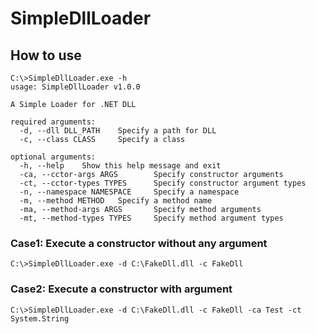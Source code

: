 # SimpleDllLoader

## How to use

```
C:\>SimpleDllLoader.exe -h
usage: SimpleDllLoader v1.0.0

A Simple Loader for .NET DLL

required arguments:
  -d, --dll DLL_PATH    Specify a path for DLL
  -c, --class CLASS     Specify a class

optional arguments:
  -h, --help    Show this help message and exit
  -ca, --cctor-args ARGS        Specify constructor arguments
  -ct, --cctor-types TYPES      Specify constructor argument types
  -n, --namespace NAMESPACE     Specify a namespace
  -m, --method METHOD   Specify a method name
  -ma, --method-args ARGS       Specify method arguments
  -mt, --method-types TYPES     Specify method argument types
```

### Case1: Execute a constructor without any argument

```
C:\>SimpleDllLoader.exe -d C:\FakeDll.dll -c FakeDll
```

### Case2: Execute a constructor with argument

```
C:\>SimpleDllLoader.exe -d C:\FakeDll.dll -c FakeDll -ca Test -ct System.String
```
